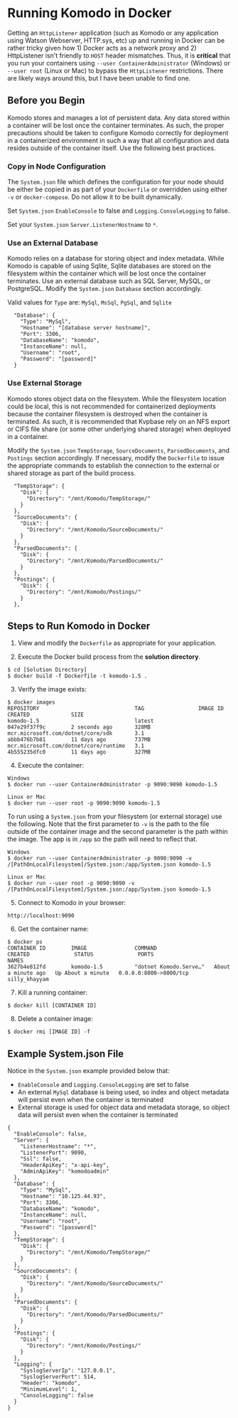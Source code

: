 # Running Komodo in Docker
 
Getting an ```HttpListener``` application (such as Komodo or any application using Watson Webserver, HTTP.sys, etc) up and running in Docker can be rather tricky given how 1) Docker acts as a network proxy and 2) HttpListener isn't friendly to ```HOST``` header mismatches.  Thus, it is **critical** that you run your containers using ```--user ContainerAdministrator``` (Windows) or ```--user root``` (Linux or Mac) to bypass the ```HttpListener``` restrictions.  There are likely ways around this, but I have been unable to find one.  

## Before you Begin

Komodo stores and manages a lot of persistent data.  Any data stored within a container will be lost once the container terminates.  As such, the proper precautions should be taken to configure Komodo correctly for deployment in a containerized environment in such a way that all configuration and data resides outside of the container itself.  Use the following best practices.

### Copy in Node Configuration

The ```System.json``` file which defines the configuration for your node should be either be copied in as part of your ```Dockerfile``` or overridden using either ```-v``` or ```docker-compose```.  Do not allow it to be built dynamically.

Set ```System.json``` ```EnableConsole``` to false and ```Logging.ConsoleLogging``` to false.  

Set your ```System.json``` ```Server.ListenerHostname``` to ```*```.

### Use an External Database

Komodo relies on a database for storing object and index metadata.  While Komodo is capable of using Sqlite, Sqlite databases are stored on the filesystem within the container which will be lost once the container terminates.  Use an external database such as SQL Server, MySQL, or PostgreSQL.  Modify the ```System.json``` ```Database``` section accordingly. 

Valid values for ```Type``` are: ```MySql```, ```MsSql```, ```PgSql```, and ```Sqlite```
```
  "Database": {
    "Type": "MySql",  
    "Hostname": "[database server hostname]",
    "Port": 3306,
    "DatabaseName": "komodo",
    "InstanceName": null,
    "Username": "root",
    "Password": "[password]"
  }
```

### Use External Storage

Komodo stores object data on the filesystem.  While the filesystem location could be local, this is not recommended for containerized deployments because the container filesystem is destroyed when the container is terminated.  As such, it is recommended that Kvpbase rely on an NFS export or CIFS file share (or some other underlying shared storage) when deployed in a container.

Modify the ```System.json``` ```TempStorage```, ```SourceDocuments```, ```ParsedDocuments```, and ```Postings``` section accordingly.  If necessary, modify the ```Dockerfile``` to issue the appropriate commands to establish the connection to the external or shared storage as part of the build process.

```
  "TempStorage": {
    "Disk": {
      "Directory": "/mnt/Komodo/TempStorage/"
    }
  },
  "SourceDocuments": {
    "Disk": {
      "Directory": "/mnt/Komodo/SourceDocuments/"
    }
  },
  "ParsedDocuments": {
    "Disk": {
      "Directory": "/mnt/Komodo/ParsedDocuments/"
    }
  },
  "Postings": {
    "Disk": {
      "Directory": "/mnt/Komodo/Postings/"
    }
  },
```

## Steps to Run Komodo in Docker

1) View and modify the ```Dockerfile``` as appropriate for your application.

2) Execute the Docker build process from the **solution directory**.
```
$ cd [Solution Directory]
$ docker build -f Dockerfile -t komodo-1.5 .
```

3) Verify the image exists:
```
$ docker images
REPOSITORY                              TAG                 IMAGE ID            CREATED             SIZE
komodo-1.5                              latest              047e29f37f9c        2 seconds ago       328MB
mcr.microsoft.com/dotnet/core/sdk       3.1                 abbb476b7b81        11 days ago         737MB
mcr.microsoft.com/dotnet/core/runtime   3.1                 4b555235dfc0        11 days ago         327MB
```
 
4) Execute the container:
```
Windows
$ docker run --user ContainerAdministrator -p 9090:9090 komodo-1.5

Linux or Mac 
$ docker run --user root -p 9090:9090 komodo-1.5
```

To run using a ```System.json``` from your filesystem (or external storage) use the following.  Note that the first parameter to ```-v``` is the path to the file outside of the container image and the second parameter is the path within the image.  The app is in ```/app``` so the path will need to reflect that.
```
Windows
$ docker run --user ContainerAdministrator -p 9090:9090 -v /[PathOnLocalFilesystem]/System.json:/app/System.json komodo-1.5

Linux or Mac 
$ docker run --user root -p 9090:9090 -v /[PathOnLocalFilesystem]/System.json:/app/System.json komodo-1.5
```

5) Connect to Komodo in your browser: 
```
http://localhost:9090
```

6) Get the container name:
```
$ docker ps
CONTAINER ID        IMAGE               COMMAND                  CREATED              STATUS              PORTS                    NAMES
3627b4e812fd        komodo-1.5          "dotnet Komodo.Serve…"   About a minute ago   Up About a minute   0.0.0.0:8000->8000/tcp   silly_khayyam
```

7) Kill a running container:
```
$ docker kill [CONTAINER ID]
```

8) Delete a container image:
```
$ docker rmi [IMAGE ID] -f
```

## Example System.json File

Notice in the ```System.json``` example provided below that:

- ```EnableConsole``` and ```Logging.ConsoleLogging``` are set to false
- An external ```MySql``` database is being used, so index and object metadata will persist even when the container is terminated
- External storage is used for object data and metadata storage, so object data will persist even when the container is terminated

```
{
  "EnableConsole": false,
  "Server": {
    "ListenerHostname": "*",
    "ListenerPort": 9090,
    "Ssl": false,
    "HeaderApiKey": "x-api-key",
    "AdminApiKey": "komodoadmin"
  },
  "Database": {
    "Type": "MySql",  
    "Hostname": "10.125.44.93",
    "Port": 3306,
    "DatabaseName": "komodo",
    "InstanceName": null,
    "Username": "root",
    "Password": "[password]"
  },
  "TempStorage": {
    "Disk": {
      "Directory": "/mnt/Komodo/TempStorage/"
    }
  },
  "SourceDocuments": {
    "Disk": {
      "Directory": "/mnt/Komodo/SourceDocuments/"
    }
  },
  "ParsedDocuments": {
    "Disk": {
      "Directory": "/mnt/Komodo/ParsedDocuments/"
    }
  },
  "Postings": {
    "Disk": {
      "Directory": "/mnt/Komodo/Postings/"
    }
  },
  "Logging": {
    "SyslogServerIp": "127.0.0.1",
    "SyslogServerPort": 514,
    "Header": "komodo",
    "MinimumLevel": 1,
    "ConsoleLogging": false
  }
}
```